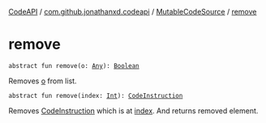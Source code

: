 [CodeAPI](../../index.md) / [com.github.jonathanxd.codeapi](../index.md) / [MutableCodeSource](index.md) / [remove](.)

# remove

`abstract fun remove(o: `[`Any`](https://kotlinlang.org/api/latest/jvm/stdlib/kotlin/-any/index.html)`): `[`Boolean`](https://kotlinlang.org/api/latest/jvm/stdlib/kotlin/-boolean/index.html)

Removes [o](remove.md#com.github.jonathanxd.codeapi.MutableCodeSource$remove(kotlin.Any)/o) from list.

`abstract fun remove(index: `[`Int`](https://kotlinlang.org/api/latest/jvm/stdlib/kotlin/-int/index.html)`): `[`CodeInstruction`](../-code-instruction.md)

Removes [CodeInstruction](../-code-instruction.md) which is at [index](remove.md#com.github.jonathanxd.codeapi.MutableCodeSource$remove(kotlin.Int)/index). And returns removed element.

